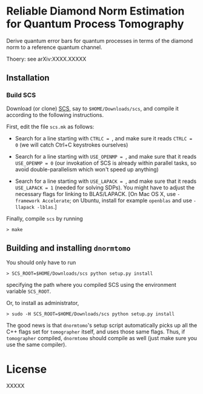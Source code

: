 # Reliable Diamond Norm Estimation for Quantum Process Tomography

Derive quantum error bars for quantum processes in terms of the diamond norm to
a reference quantum channel.

Thoery: see arXiv:XXXX.XXXXX


## Installation

### Build SCS

Download (or clone) [SCS](https://github.com/cvxgrp/scs), say to
`$HOME/Downloads/scs`, and compile it according to the following instructions.

First, edit the file `scs.mk` as follows:

 - Search for a line starting with `CTRLC = `, and make sure it reads `CTRLC =
   0` (we will catch Ctrl+C keystrokes ourselves)
   
 - Search for a line starting with `USE_OPENMP = `, and make sure that it reads
   `USE_OPENMP = 0` (our invokation of SCS is already within parallel tasks, so
   avoid double-parallelism which won't speed up anything)
   
 - Search for a line starting with `USE_LAPACK = `, and make sure that it reads
   `USE_LAPACK = 1` (needed for solving SDPs).  You might have to adjust the
   necessary flags for linking to BLAS/LAPACK. [On Mac OS X, use `-framework
   Accelerate`; on Ubuntu, install for example `openblas` and use `-llapack
   -lblas`.]
   
Finally, compile `scs` by running

    > make



## Building and installing `dnormtomo`

You should only have to run

    > SCS_ROOT=$HOME/Downloads/scs python setup.py install

specifying the path where you compiled SCS using the environment variable `SCS_ROOT`.

Or, to install as administrator,

    > sudo -H SCS_ROOT=$HOME/Downloads/scs python setup.py install

The good news is that `dnormtomo`'s setup script automatically picks up all the C++ flags
set for `tomographer` itself, and uses those same flags. Thus, if `tomographer` compiled,
`dnormtomo` should compile as well (just make sure you use the same compiler).


# License

XXXXX


